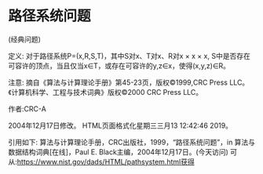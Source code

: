 # 路径系统问题


(经典问题)



定义:
对于路径系统P=(x,R,S,T)，其中S对x、T对x、R对x × x × x, S中是否存在可容许的顶点，当且仅当x∈T，或存在可容许的y,z∈x，使得(x,y,z)∈R。



注意:
摘自《算法与计算理论手册》第45-23页，版权©1999,CRC Press LLC。《计算机科学、工程与技术词典》版权©2000 CRC Press LLC。


作者:CRC-A







2004年12月17日修改。
HTML页面格式化星期三三月13 12:42:46 2019。



引用如下:
算法与计算理论手册，CRC出版社，1999，“路径系统问题”，in
算法与数据结构词典[在线]，Paul E. Black主编，2004年12月17日。(今天访问)
可从:https://www.nist.gov/dads/HTML/pathsystem.html获得